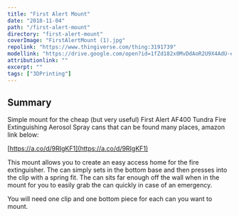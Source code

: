 ```yaml
---
title: "First Alert Mount"
date: "2018-11-04"
path: "/first-alert-mount"
directory: "first-alert-mount"
coverImage: "FirstAlertMount (1).jpg"
repolink: "https://www.thingiverse.com/thing:3191739"
modellink: "https://drive.google.com/open?id=1fZd182x0MvDdAoR2U9X4AdU-e2trVl7b"
attributionlink: ""
excerpt: ""
tags: ["3DPrinting"]
---
```


## Summary

Simple mount for the cheap (but very useful) First Alert AF400 Tundra Fire Extinguishing Aerosol Spray cans that can be found many places, amazon link below:

[https://a.co/d/9RIgKF1](https://a.co/d/9RIgKF1)

This mount allows you to create an easy access home for the fire extinguisher. The can simply sets in the bottom base and then presses into the clip with a spring fit. The can sits far enough off the wall when in the mount for you to easily grab the can quickly in case of an emergency.

You will need one clip and one bottom piece for each can you want to mount.